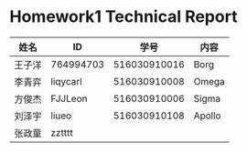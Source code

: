 # Homework1 Technical Report

| 姓名 | ID | 学号 | 内容 |
| ------ | ------ | ------ | ------ |
| 王子洋 | 764994703 | 516030910016 | Borg |
| 李青弈| liqycarl | 516030910008 | Omega |
| 方俊杰 | FJJLeon | 516030910006 | Sigma |
| 刘泽宇 | liueo | 516030910108 | Apollo |
| 张政童 | zztttt |